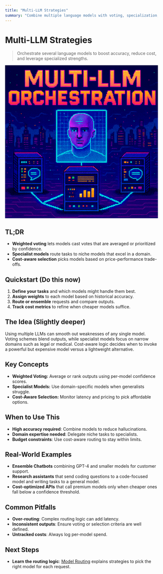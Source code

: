 ```yaml
---
title: "Multi-LLM Strategies"
summary: "Combine multiple language models with voting, specialization, and cost-aware routing."
---
```


# Multi-LLM Strategies

> Orchestrate several language models to boost accuracy, reduce cost, and leverage specialized strengths.

![Multi-LLM Strategies](/img/multi-llm.png)

## TL;DR
- **Weighted voting** lets models cast votes that are averaged or prioritized by confidence.
- **Specialist models** route tasks to niche models that excel in a domain.
- **Cost-aware selection** picks models based on price-performance trade-offs.

## Quickstart (Do this now)
1. **Define your tasks** and which models might handle them best.
2. **Assign weights** to each model based on historical accuracy.
3. **Route or ensemble** requests and compare outputs.
4. **Track cost metrics** to refine when cheaper models suffice.

## The Idea (Slightly deeper)
Using multiple LLMs can smooth out weaknesses of any single model. Voting schemes blend outputs, while specialist models focus on narrow domains such as legal or medical. Cost-aware logic decides when to invoke a powerful but expensive model versus a lightweight alternative.

## Key Concepts
- **Weighted Voting:** Average or rank outputs using per-model confidence scores.
- **Specialist Models:** Use domain-specific models when generalists struggle.
- **Cost-Aware Selection:** Monitor latency and pricing to pick affordable options.

## When to Use This
- **High accuracy required**: Combine models to reduce hallucinations.
- **Domain expertise needed**: Delegate niche tasks to specialists.
- **Budget constraints**: Use cost-aware routing to stay within limits.

## Real-World Examples
- **Ensemble Chatbots** combining GPT-4 and smaller models for customer support.
- **Research assistants** that send coding questions to a code-focused model and writing tasks to a general model.
- **Cost-optimized APIs** that call premium models only when cheaper ones fall below a confidence threshold.

## Common Pitfalls
- **Over-routing**: Complex routing logic can add latency.
- **Inconsistent outputs**: Ensure voting or selection criteria are well defined.
- **Untracked costs**: Always log per-model spend.

## Next Steps
- **Learn the routing logic**: [Model Routing](model-routing.md) explains strategies to pick the right model for each request.

